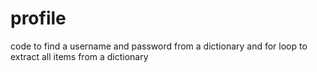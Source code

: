 # profile
code to find a username and password from a dictionary and for loop to extract all items from a dictionary
